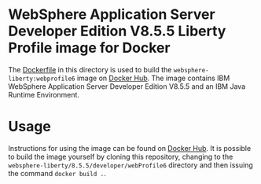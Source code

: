 # WebSphere Application Server Developer Edition V8.5.5 Liberty Profile image for Docker

The [Dockerfile](Dockerfile) in this directory is used to build the `websphere-liberty:webprofile6` image on [Docker Hub](https://registry.hub.docker.com/_/websphere-liberty/). The image contains IBM WebSphere Application Server Developer Edition V8.5.5 and an IBM Java Runtime Environment.

# Usage

Instructions for using the image can be found on [Docker Hub](https://registry.hub.docker.com/_/websphere-liberty/). It is possible to build the image yourself by cloning this repository, changing to the `websphere-liberty/8.5.5/developer/webProfile6` directory and then issuing the command `docker build .`.

